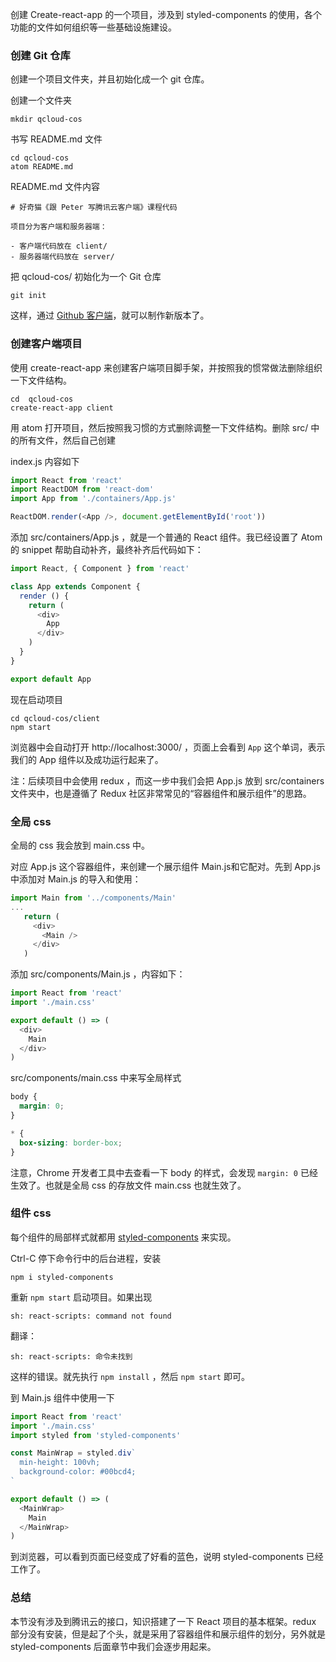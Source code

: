 创建 Create-react-app 的一个项目，涉及到 styled-components 的使用，各个功能的文件如何组织等一些基础设施建设。

### 创建  Git 仓库

创建一个项目文件夹，并且初始化成一个 git 仓库。

创建一个文件夹

```
mkdir qcloud-cos
```

书写 README.md 文件

```
cd qcloud-cos
atom README.md
```

README.md 文件内容

```
# 好奇猫《跟 Peter 写腾讯云客户端》课程代码

项目分为客户端和服务器端：

- 客户端代码放在 client/
- 服务器端代码放在 server/
```

把 qcloud-cos/ 初始化为一个 Git 仓库

```
git init
```

这样，通过 [Github 客户端](https://desktop.github.com/)，就可以制作新版本了。


### 创建客户端项目

使用 create-react-app 来创建客户端项目脚手架，并按照我的惯常做法删除组织一下文件结构。


```
cd  qcloud-cos
create-react-app client
```

用 atom 打开项目，然后按照我习惯的方式删除调整一下文件结构。删除 src/ 中的所有文件，然后自己创建

index.js 内容如下

```js
import React from 'react'
import ReactDOM from 'react-dom'
import App from './containers/App.js'

ReactDOM.render(<App />, document.getElementById('root'))
```

添加 src/containers/App.js ，就是一个普通的 React 组件。我已经设置了 Atom 的 snippet 帮助自动补齐，最终补齐后代码如下：

```js
import React, { Component } from 'react'

class App extends Component {
  render () {
    return (
      <div>
        App
      </div>
    )
  }
}

export default App
```


现在启动项目

```
cd qcloud-cos/client
npm start
```

浏览器中会自动打开 http://localhost:3000/ ，页面上会看到 `App` 这个单词，表示我们的 App 组件以及成功运行起来了。

注：后续项目中会使用 redux ，而这一步中我们会把 App.js 放到 src/containers 文件夹中，也是遵循了 Redux 社区非常常见的“容器组件和展示组件”的思路。

### 全局 css

全局的 css 我会放到 main.css 中。

对应 App.js 这个容器组件，来创建一个展示组件 Main.js和它配对。先到 App.js 中添加对 Main.js 的导入和使用：

```js
import Main from '../components/Main'
...
   return (
     <div>
       <Main />
     </div>
   )
```

添加 src/components/Main.js ，内容如下：

```js
import React from 'react'
import './main.css'

export default () => (
  <div>
    Main
  </div>
)
```

src/components/main.css 中来写全局样式

```css
body {
  margin: 0;
}

* {
  box-sizing: border-box;
}
```

注意，Chrome 开发者工具中去查看一下 body 的样式，会发现 `margin: 0` 已经生效了。也就是全局 css 的存放文件 main.css 也就生效了。


### 组件 css

每个组件的局部样式就都用 [styled-components](https://www.styled-components.com/) 来实现。


Ctrl-C 停下命令行中的后台进程，安装

```
npm i styled-components
```

重新 `npm start` 启动项目。如果出现

```
sh: react-scripts: command not found
```

翻译：

```
sh: react-scripts: 命令未找到
```

这样的错误。就先执行 `npm install` ，然后 `npm start` 即可。

到 Main.js 组件中使用一下

```js
import React from 'react'
import './main.css'
import styled from 'styled-components'

const MainWrap = styled.div`
  min-height: 100vh;
  background-color: #00bcd4;
`

export default () => (
  <MainWrap>
    Main
  </MainWrap>
)
```

到浏览器，可以看到页面已经变成了好看的蓝色，说明 styled-components 已经工作了。

### 总结

本节没有涉及到腾讯云的接口，知识搭建了一下 React 项目的基本框架。redux 部分没有安装，但是起了个头，就是采用了容器组件和展示组件的划分，另外就是 styled-components 后面章节中我们会逐步用起来。
